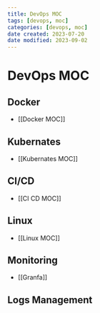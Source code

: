 ```yaml
---
title: DevOps MOC
tags: [devops, moc]
categories: [devops, moc]
date created: 2023-07-20
date modified: 2023-09-02
---
```


# DevOps MOC

## Docker

- [[Docker MOC]]

## Kubernates

- [[Kubernates MOC]]

## CI/CD

- [[CI CD MOC]]

## Linux

- [[Linux MOC]]

## Monitoring

- [[Granfa]]

## Logs Management
